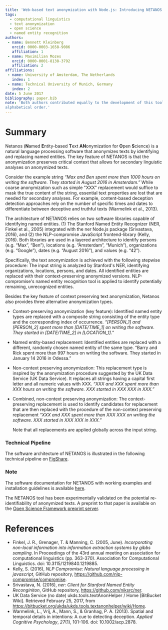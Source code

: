 ```yaml
---
title: 'Web-based text anonymization with Node.js: Introducing NETANOS (Named entity-based Text Anonymization for Open Science)'
tags:
  - computational linguistics
  - text anonymization
  - open science
  - named entity recognition
authors:
 - name: Bennett Kleinberg
   orcid: 0000-0003-1658-9086
   affiliation: 1
 - name: Maximilian Mozes
   orcid: 0000-0001-8138-3792
   affiliation: 2
affiliations:
 - name: University of Amsterdam, The Netherlands
   index: 1
 - name: Technical University of Munich, Germany
   index: 2
date: 5 June 2017
bibliography: paper.bib
note: 'Both authors contributed equally to the development of this tool and are listed in
alphabetical order.'
---
```


# Summary
Netanos (**N**amed **E**ntity-based **T**ext **AN**onymization for **O**pen **S**cience) is a natural language processing software that anonymizes texts by identifying and replacing named entities. The key feature of NETANOS is that the anonymization preserves critical context that allows for secondary linguistic analyses on anonymized texts.

Consider the example string *“Max and Ben spent more than 1000 hours on writing the software. They started in August 2016 in Amsterdam.”* While coarse anonymization such as simple "XXX" replacement would suffice to mask the true content of the string, essential text properties are lost that are needed for secondary analyses. For example, content-based deception detection approaches rely on the number of specific times and dates to differentiate between deceptive and truthful texts (Warmelink et al., 2013).

The architecture of NETANOS relies on two software libraries capable of identifying named entities. (1) The Stanford Named Entity Recognizer (NER, Finkel et al., 2005) integrated with the ner Node.js package (Srivastava, 2016), and (2) the NLP-compromise JavaScript frontend-library (Kelly, 2016). Both libraries are used in a layered architecture  to identify persons (e.g. “Max”, “Ben”), locations (e.g. “Amsterdam”, “Munich”), organizations (e.g. “Google”), dates (e.g. “August 2016”), and values (e.g. “42”).

Specifically, the text anonymization is achieved with the following stepwise procedure: The input string is analyzed by Stanford's NER, identifying organizations, locations, persons, and dates. All identified entities are replaced with their context-preserving anonymized versions. NLP-compromise's named entity recognition tool is applied to identify potentially remaining, unrecognized entities.

Besides the key feature of context preserving text anonymization, Netanos also provides three alternative anonymization types.

- Context-preserving anonymization (key feature): Identified named entity types are replaced with a composite string consisting of the entity type and the corresponding index of occurrence. *“[PERSON_1] and [PERSON_2] spent more than [DATE/TIME_1] on writing the software. They started in [DATE/TIME_2] in [LOCATION_1].”*

- Named entity-based replacement: Identified entities are replaced with a different, randomly chosen named entity of the same type. “Barry and Rick spent more than 997 hours on writing the software. They started in January 14 2016 in Odessa.”

- Non-context preserving anonymization: This replacement type is inspired by the anonymization procedure suggested by the UK Data Service (UK Data Service). It replaces all strings having a capital first letter and all numeric values with XXX. *“XXX and XXX spent more than XXX hours on writing the software. XXX started in XXX XXX in XXX.”*

- Combined, non-context preserving anonymization: The context-preserving replacement is used to identify candidates for replacement that are then replaced with the procedure of the non-context preserving replacement *“XXX and XXX spent more than XXX XXX on writing the software. XXX started in XXX XXX in XXX.”*

  Note that all replacements are applied globally across the input string.



### Technical Pipeline

The software architecture of NETANOS is illustrated in the following technical pipeline on [FigShare](https://figshare.com/s/fe13585ae5e482601ce5).



### Note

The software documentation for NETANOS with working examples and installation guidelines is available [here](https://github.com/ben-aaron188/netanos/blob/master/README.md).

The NETANOS tool has been experimentally validated on the potential re-identifiability of anonymized texts. A preprint to that paper is available on the [Open Science Framework preprint server](https://osf.io/w9nhb/).



# References

* Finkel, J. R., Grenager, T. & Manning, C. (2005, June). _Incorporating non-local information into information extraction systems by gibbs sampling_. In Proceedings of the 43rd annual meeting on association for computational linguistics (pp. 363-370). Association for Computational Linguistics. doi: 10.3115/1219840.1219885.
* Kelly, S. (2016), *NLP Compromise: Natural language processing in javascript*, GitHub repository, https://github.com/nlp-compromise/compromise.
* Srivastava, N. (2016), *ner: Client for Stanford Named Entity Reconginiton*, GitHub repository, https://github.com/niksrc/ner.
* UK Data Service (no date) ukds.tools.textAnonHelper / Home [BitBucket Wiki]. Retrieved February 25, 2017, from https://bitbucket.org/ukda/ukds.tools.textanonhelper/wiki/Home.
* Warmelink, L., Vrij, A., Mann, S., & Granhag, P. A. (2013). Spatial and temporal details in intentions: A cue to detecting deception. *Applied Cognitive Psychology*, *27*(1), 101-106. doi: 10.1002/acp.2878.
